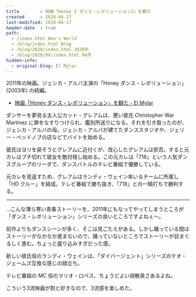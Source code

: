 ```yaml
---
title        : 映画「Honey 2 ダンス・レボリューション2」を観た
created      : 2020-04-17
last-modified: 2020-04-17
header-date  : true
path:
  - /index.html Neo's World
  - /blog/index.html Blog
  - /blog/2020/index.html 2020年
  - /blog/2020/04/index.html 04月
hidden-info:
  - original-blog: El Mylar
---
```


2011年の映画。ジェシカ・アルバ主演の「Honey ダンス・レボリューション」(2003年) の続編。

- [映画「Honey ダンス・レボリューション」を観た - El Mylar](https://neos21.hateblo.jp/entry/2020/03/08/113000)

ダンサーを夢見る主人公カット・グレアムは、悪い彼氏 Christopher War Martinez に罪をなすりつけられ、鑑別所送りになる。それを引き取ったのが、ジェシカ・アルバの母。ジェシカ・アルバが建てたダンススタジオや、ジェリー・ベッドノブの店などでバイトを始める。

彼氏はヨリを戻そうとグレアムに近付くが、改心したグレアムは拒否。すると元カレはブチ切れて彼女を敵対視し始める。この元カレは「718」という人気ダンスグループのリーダで、ダンスバトルのテレビ番組で優勝している。

元カレを見返すため、グレアムはランディ・ウェイン率いるチームに所属し「HD クルー」を結成。テレビ番組で勝ち抜き、「718」との一騎打ちで勝利する。

---

…こんな薄ら寒い青春ストーリーを、2011年にもなってやってしまうところが「ダンス・レボリューション」シリーズの良いところですよねぇ〜。

前作よりもダンスシーンが多く、そこは見ごたえがある。しかし踊っている間はストーリーがなかなか進まないので、踊っていないところでストーリーが目まぐるしく進む。ちょっと盛り込みすぎだった感。

新しい彼氏役のランディ・ウェインは、「ダイバージェント」シリーズのテオ・ジェームズ互換な感じの顔立ち。

テレビ番組の MC 役のマリオ・ロペス、ちょうどよい胡散臭さあるよね。

こういう3流映画が割と好きなので、3流感を楽しめた。
